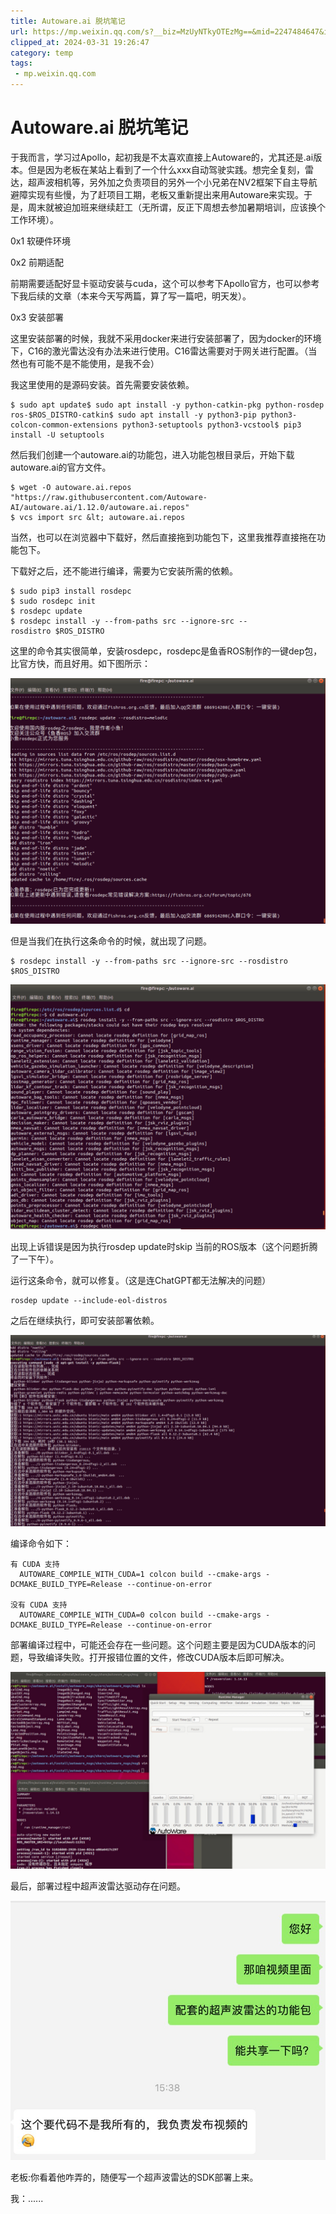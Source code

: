 ```yaml
---
title: Autoware.ai 脱坑笔记
url: https://mp.weixin.qq.com/s?__biz=MzUyNTkyOTEzMg==&mid=2247484647&idx=1&sn=ef17e3297ea8b2fa06f236fc60b34ba5&chksm=fa17db24cd6052324921462811e722c81fe5d9d875b2953a9ca05f8e750758cf9080fcfe9355&mpshare=1&scene=1&srcid=0217K4gWVoRi0oAZv152XdEf&sharer_shareinfo=683339f1035da676ae40358728476559&sharer_shareinfo_first=683339f1035da676ae40358728476559#rd
clipped_at: 2024-03-31 19:26:47
category: temp
tags: 
 - mp.weixin.qq.com
---
```



# Autoware.ai 脱坑笔记

于我而言，学习过Apollo，起初我是不太喜欢直接上Autoware的，尤其还是.ai版本。但是因为老板在某站上看到了一个什么xxx自动驾驶实践。想完全复刻，雷达，超声波相机等，另外加之负责项目的另外一个小兄弟在NV2框架下自主导航避障实现有些慢，为了赶项目工期，老板又重新提出来用Autoware来实现。于是，周末就被迫加班来继续赶工（无所谓，反正下周想去参加暑期培训，应该换个工作环境）。

0x1 软硬件环境

0x2 前期适配

前期需要适配好显卡驱动安装与cuda，这个可以参考下Apollo官方，也可以参考下我后续的文章（本来今天写两篇，算了写一篇吧，明天发）。

0x3 安装部署  

这里安装部署的时候，我就不采用docker来进行安装部署了，因为docker的环境下，C16的激光雷达没有办法来进行使用。C16雷达需要对于网关进行配置。（当然也有可能不是不能使用，是我不会）  

我这里使用的是源码安装。首先需要安装依赖。  

```plain
$ sudo apt update$ sudo apt install -y python-catkin-pkg python-rosdep ros-$ROS_DISTRO-catkin$ sudo apt install -y python3-pip python3-colcon-common-extensions python3-setuptools python3-vcstool$ pip3 install -U setuptools
```

然后我们创建一个autoware.ai的功能包，进入功能包根目录后，开始下载autoware.ai的官方文件。

```plain
$ wget -O autoware.ai.repos "https://raw.githubusercontent.com/Autoware-AI/autoware.ai/1.12.0/autoware.ai.repos"
$ vcs import src &lt; autoware.ai.repos
```

当然，也可以在浏览器中下载好，然后直接拖到功能包下，这里我推荐直接拖在功能包下。

下载好之后，还不能进行编译，需要为它安装所需的依赖。

```plain
$ sudo pip3 install rosdepc
$ sudo rosdepc init
$ rosdepc update
$ rosdepc install -y --from-paths src --ignore-src --rosdistro $ROS_DISTRO
```

这里的命令其实很简单，安装rosdepc，rosdepc是鱼香ROS制作的一键dep包，比官方快，而且好用。如下图所示：

![图片](assets/1711884407-52a3167549642dcfe03782bab5d2b536.png)

但是当我们在执行这条命令的时候，就出现了问题。  

```plain
$ rosdepc install -y --from-paths src --ignore-src --rosdistro $ROS_DISTRO
```

![图片](assets/1711884407-fe420f9afc676179d2754d32b7415759.png)

出现上诉错误是因为执行rosdep update时skip 当前的ROS版本（这个问题折腾了一下午）。

运行这条命令，就可以修复。（这是连ChatGPT都无法解决的问题）  

```plain
rosdep update --include-eol-distros
```

之后在继续执行，即可安装部署依赖。

![图片](assets/1711884407-6b173da7d9e300e2682b7f48c1f27a81.png)

编译命令如下：  

```plain
有 CUDA 支持
  AUTOWARE_COMPILE_WITH_CUDA=1 colcon build --cmake-args -DCMAKE_BUILD_TYPE=Release --continue-on-error

没有 CUDA 支持
  AUTOWARE_COMPILE_WITH_CUDA=0 colcon build --cmake-args -DCMAKE_BUILD_TYPE=Release --continue-on-error
```

部署编译过程中，可能还会存在一些问题。这个问题主要是因为CUDA版本的问题，导致编译失败。打开报错位置的文件，修改CUDA版本后即可解决。

![图片](assets/1711884407-acf8f29d83a1b41d0a8e4d0535615e09.png)

最后，部署过程中超声波雷达驱动存在问题。

![图片](assets/1711884407-29434f07dfc9a76ceed157acb3b5c3fa.png)

老板:你看着他咋弄的，随便写一个超声波雷达的SDK部署上来。

我：......